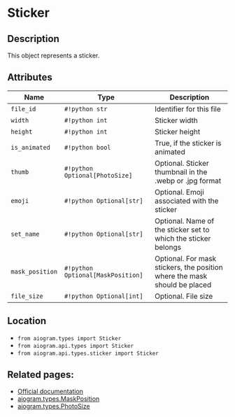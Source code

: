 # Sticker

## Description

This object represents a sticker.


## Attributes

| Name | Type | Description |
| - | - | - |
| `file_id` | `#!python str` | Identifier for this file |
| `width` | `#!python int` | Sticker width |
| `height` | `#!python int` | Sticker height |
| `is_animated` | `#!python bool` | True, if the sticker is animated |
| `thumb` | `#!python Optional[PhotoSize]` | Optional. Sticker thumbnail in the .webp or .jpg format |
| `emoji` | `#!python Optional[str]` | Optional. Emoji associated with the sticker |
| `set_name` | `#!python Optional[str]` | Optional. Name of the sticker set to which the sticker belongs |
| `mask_position` | `#!python Optional[MaskPosition]` | Optional. For mask stickers, the position where the mask should be placed |
| `file_size` | `#!python Optional[int]` | Optional. File size |



## Location

- `from aiogram.types import Sticker`
- `from aiogram.api.types import Sticker`
- `from aiogram.api.types.sticker import Sticker`

## Related pages:

- [Official documentation](https://core.telegram.org/bots/api#sticker)
- [aiogram.types.MaskPosition](../types/mask_position.md)
- [aiogram.types.PhotoSize](../types/photo_size.md)
